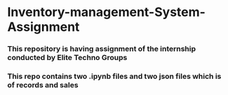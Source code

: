 # Inventory-management-System-Assignment
<!-- Hi I am Anjali Vyas , final year undergraduate.-->
<h3>This repository is having assignment of the internship conducted by Elite Techno Groups</h3>
<h3>This repo contains two .ipynb files and two json files which is of records and sales</h3>


